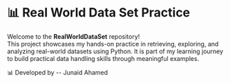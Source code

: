 # 📊 Real World Data Set Practice

Welcome to the **RealWorldDataSet** repository!  
This project showcases my hands-on practice in retrieving, exploring, and analyzing real-world datasets using Python. It is part of my learning journey to build practical data handling skills through meaningful examples.

 📊 Developed by -- Junaid Ahamed
